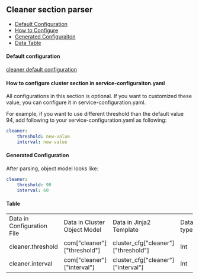 ## Cleaner section parser

- [Default Configuration](#D_Config)
- [How to Configure](#HT_Config)
- [Generated Configuraiton](#G_Config)
- [Data Table](#T_config)

#### Default configuration <a name="D_Config"></a>

[cleaner default configuration](cleaner.yaml)

#### How to configure cluster section in service-configuraiton.yaml <a name="HT_Config"></a>

All configurations in this section is optional. If you want to customized these value, you can configure it in service-configuration.yaml.

For example, if you want to use different threshold than the default value 94, add following to your service-configuration.yaml as following:
```yaml
cleaner:
    threshold: new-value
    interval: new-value
```

#### Generated Configuration <a name="G_Config"></a>

After parsing, object model looks like:
```yaml
cleaner:
    threshold: 90
    interval: 60
```


#### Table <a name="T_Config"></a>

<table>
<tr>
    <td>Data in Configuration File</td>
    <td>Data in Cluster Object Model</td>
    <td>Data in Jinja2 Template</td>
    <td>Data type</td>
</tr>
<tr>
    <td>cleaner.threshold</td>
    <td>com["cleaner"]["threshold"]</td>
    <td>cluster_cfg["cleaner"]["threshold"]</td>
    <td>Int</td>
</tr>
<tr>
    <td>cleaner.interval</td>
    <td>com["cleaner"]["interval"]</td>
    <td>cluster_cfg["cleaner"]["interval"]</td>
    <td>Int</td>
</tr>
</table>
